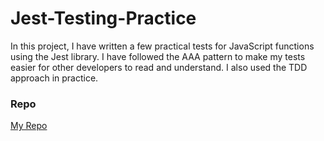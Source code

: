 # Jest-Testing-Practice
In this project, I have written a few practical tests for JavaScript functions using the Jest library. I have followed the AAA pattern to make my tests easier for other developers to read and understand. I also used the TDD approach in practice.

### Repo
[My Repo](https://github.com/white3d/Jest-Testing-Practice.git)